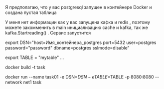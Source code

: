 Я предполагаю, что у вас postgresql запущен в контейнере Docker и создана пустая таблица

У меня нет информации как у вас запущена кафка и redis , поэтому можете закомменить в main инициализацию cache и kafka, так же kafka.Startreading() . Сервис запустится

export DSN="host=Имя_контейнера_postgres port=5432 user=postgres password="password" dbname=postgres sslmode=disable"

export TABLE = "mytable"
...

docker build -t task

docker run --name task01 -e DSN=$DSN -e TABLE=$TABLE -p 8080:8080 --network net1 task
